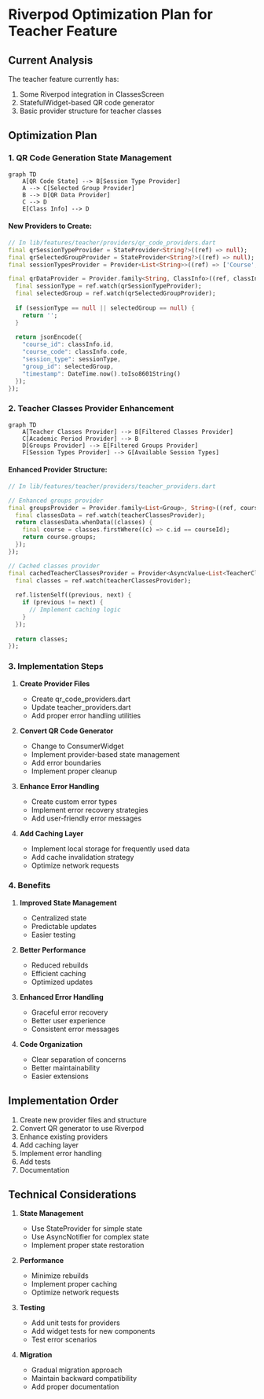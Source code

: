# Riverpod Optimization Plan for Teacher Feature

## Current Analysis

The teacher feature currently has:
1. Some Riverpod integration in ClassesScreen
2. StatefulWidget-based QR code generator
3. Basic provider structure for teacher classes

## Optimization Plan

### 1. QR Code Generation State Management

```mermaid
graph TD
    A[QR Code State] --> B[Session Type Provider]
    A --> C[Selected Group Provider]
    B --> D[QR Data Provider]
    C --> D
    E[Class Info] --> D
```

#### New Providers to Create:

```dart
// In lib/features/teacher/providers/qr_code_providers.dart
final qrSessionTypeProvider = StateProvider<String?>((ref) => null);
final qrSelectedGroupProvider = StateProvider<String?>((ref) => null);
final sessionTypesProvider = Provider<List<String>>((ref) => ['Course', 'TD', 'TP']);

final qrDataProvider = Provider.family<String, ClassInfo>((ref, classInfo) {
  final sessionType = ref.watch(qrSessionTypeProvider);
  final selectedGroup = ref.watch(qrSelectedGroupProvider);
  
  if (sessionType == null || selectedGroup == null) {
    return '';
  }
  
  return jsonEncode({
    "course_id": classInfo.id,
    "course_code": classInfo.code,
    "session_type": sessionType,
    "group_id": selectedGroup,
    "timestamp": DateTime.now().toIso8601String()
  });
});
```

### 2. Teacher Classes Provider Enhancement

```mermaid
graph TD
    A[Teacher Classes Provider] --> B[Filtered Classes Provider]
    C[Academic Period Provider] --> B
    D[Groups Provider] --> E[Filtered Groups Provider]
    F[Session Types Provider] --> G[Available Session Types]
```

#### Enhanced Provider Structure:

```dart
// In lib/features/teacher/providers/teacher_providers.dart

// Enhanced groups provider
final groupsProvider = Provider.family<List<Group>, String>((ref, courseId) {
  final classesData = ref.watch(teacherClassesProvider);
  return classesData.whenData((classes) {
    final course = classes.firstWhere((c) => c.id == courseId);
    return course.groups;
  });
});

// Cached classes provider
final cachedTeacherClassesProvider = Provider<AsyncValue<List<TeacherClass>>>((ref) {
  final classes = ref.watch(teacherClassesProvider);
  
  ref.listenSelf((previous, next) {
    if (previous != next) {
      // Implement caching logic
    }
  });
  
  return classes;
});
```

### 3. Implementation Steps

1. **Create Provider Files**
   - Create qr_code_providers.dart
   - Update teacher_providers.dart
   - Add proper error handling utilities

2. **Convert QR Code Generator**
   - Change to ConsumerWidget
   - Implement provider-based state management
   - Add error boundaries
   - Implement proper cleanup

3. **Enhance Error Handling**
   - Create custom error types
   - Implement error recovery strategies
   - Add user-friendly error messages

4. **Add Caching Layer**
   - Implement local storage for frequently used data
   - Add cache invalidation strategy
   - Optimize network requests

### 4. Benefits

1. **Improved State Management**
   - Centralized state
   - Predictable updates
   - Easier testing

2. **Better Performance**
   - Reduced rebuilds
   - Efficient caching
   - Optimized updates

3. **Enhanced Error Handling**
   - Graceful error recovery
   - Better user experience
   - Consistent error messages

4. **Code Organization**
   - Clear separation of concerns
   - Better maintainability
   - Easier extensions

## Implementation Order

1. Create new provider files and structure
2. Convert QR generator to use Riverpod
3. Enhance existing providers
4. Add caching layer
5. Implement error handling
6. Add tests
7. Documentation

## Technical Considerations

1. **State Management**
   - Use StateProvider for simple state
   - Use AsyncNotifier for complex state
   - Implement proper state restoration

2. **Performance**
   - Minimize rebuilds
   - Implement proper caching
   - Optimize network requests

3. **Testing**
   - Add unit tests for providers
   - Add widget tests for new components
   - Test error scenarios

4. **Migration**
   - Gradual migration approach
   - Maintain backward compatibility
   - Add proper documentation